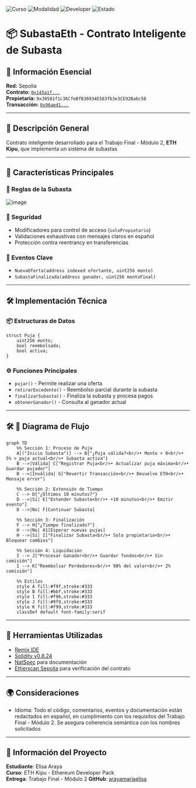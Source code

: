 ![Curso](https://img.shields.io/badge/Curso-ETH_Kipu-blue)
![Modalidad](https://img.shields.io/badge/Modalidad-Online-lightgrey)
![Developer](https://img.shields.io/badge/Developer-3lisa-purple)
![Estado](https://img.shields.io/badge/Estado-Activo-brightgreen)

# 📦 SubastaEth - Contrato Inteligente de Subasta

## 📌 Información Esencial

**Red:** Sepolia  
**Contrato:** [`0x145a1f...`](https://sepolia.etherscan.io/address/0x145a1fe17d2a7ea9079aa3e0530b7fab0e285d8a#code)  
**Propietaria:** `0x39581f1c36CfeBfB36934E583fb3e3CE92Ba6c58`  
**Transacción:** [`0x96aed1...`](https://sepolia.etherscan.io/tx/0x96aed14daa1819dbbaee461d04cbb8aa917bd9857ddf2838ae20db2127d24898)

---

## 📝 Descripción General

Contrato inteligente desarrollado para el Trabajo Final - Módulo 2, **ETH Kipu**, que implementa un sistema de subastas

---

## 🚀 Características Principales

### 📜 Reglas de la Subasta
![image](https://github.com/user-attachments/assets/93e78cb1-7d1a-455a-87dc-3d3d5c7cb700)

### 🔐 Seguridad
- Modificadores para control de acceso (`soloPropietario`)
- Validaciones exhaustivas con mensajes claros en español
- Protección contra reentrancy en transferencias

### 📢 Eventos Clave
- `NuevaOferta(address indexed ofertante, uint256 monto)`
- `SubastaFinalizada(address ganador, uint256 montoFinal)`

---

## 🛠️ Implementación Técnica

### 📦 Estructuras de Datos
```solidity
struct Puja {
    uint256 monto;
    bool reembolsado;
    bool activa;
}
```

### ⚙️ Funciones Principales
- `pujar()` - Permite realizar una oferta
- `retirarExcedente()` - Reembolso parcial durante la subasta
- `finalizarSubasta()` - Finaliza la subasta y procesa pagos
- `obtenerGanador()` - Consulta al ganador actual

---

## 🛠️ 🧠 Diagrama de Flujo 

```mermaid
graph TD
    %% Sección 1: Proceso de Puja
    A[("Inicio Subasta")] --> B{"¿Puja válida?<br/>• Monto > 0<br/>• 5% > puja actual<br/>• Subasta activa"}
    B -->|Válida| C["Registrar Puja<br/>• Actualizar puja máxima<br/>• Guardar pujador"]
    B -->|Inválida| G["Revertir Transacción<br/>• Devuelve ETH<br/>• Mensaje error"]
    
    %% Sección 2: Extensión de Tiempo
    C --> D{"¿Últimos 10 minutos?"}
    D -->|Sí| E["Extender Subasta<br/>• +10 minutos<br/>• Emitir evento"]
    D -->|No| F[Continuar Subasta]
    
    %% Sección 3: Finalización
    F --> H{"¿Tiempo finalizado?"}
    H -->|No| A1[Esperar nuevas pujas]
    H -->|Sí| I["Finalizar Subasta<br/>• Solo propietario<br/>• Bloquear cambios"]
    
    %% Sección 4: Liquidación
    I --> J["Procesar Ganador<br/>• Guardar fondos<br/>• Sin comisión"]
    I --> K["Reembolsar Perdedores<br/>• 98% del valor<br/>• 2% comisión"]
    
    %% Estilos
    style A fill:#f9f,stroke:#333
    style B fill:#bbf,stroke:#333
    style I fill:#f96,stroke:#333
    style J fill:#9f9,stroke:#333
    style K fill:#f99,stroke:#333
    classDef default font-family:serif
```
---

## 🔧 Herramientas Utilizadas
- [Remix IDE](https://remix.ethereum.org/)
- [Solidity v0.8.24](https://docs.soliditylang.org/)
- [NatSpec](https://docs.soliditylang.org/en/latest/natspec-format.html) para documentación
- [Etherscan Sepolia](https://sepolia.etherscan.io/) para verificación del contrato

---

## 🌍 Consideraciones
- Idioma: Todo el código, comentarios, eventos y documentación están redactados en español, en cumplimiento con los requisitos del Trabajo Final - Módulo 2. Se asegura coherencia semántica con los nombres solicitados

---

## 📇 Información del Proyecto
**Estudiante**: Elisa Araya  
**Curso**: ETH Kipu - Ethereum Developer Pack  
**Entrega**: Trabajo Final - Módulo 2
**GitHub**: [arayamariaelisa](https://github.com/arayamariaelisa)
